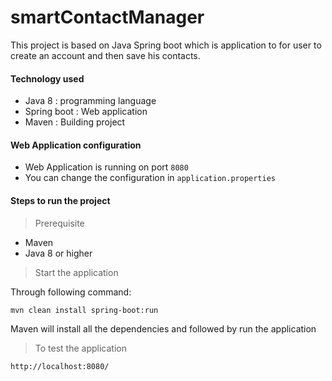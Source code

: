# smartContactManager

This project is based on Java Spring boot which is application to 
for user to create an account and then save his contacts.

#### Technology used
- Java 8 : programming language 
- Spring boot : Web application 
- Maven : Building project

#### Web Application configuration 
- Web Application is running on port `8080`
- You can change the configuration in `application.properties`
 
#### Steps to run the project

> Prerequisite
- Maven 
- Java 8 or higher 

> Start the application

Through following command:

    mvn clean install spring-boot:run 
    
Maven will install all the dependencies and followed by run the application

> To test the application
 
    http://localhost:8080/

